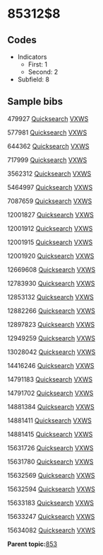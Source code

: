 # 85312$8

## Codes

-   Indicators
    -   First: 1
    -   Second: 2
-   Subfield: 8

## Sample bibs

479927 [Quicksearch](https://search.library.yale.edu/catalog/479927) [VXWS](http://prodorbis.library.yale.edu:7014/vxws/GetHoldingsService?bibId=479927)

577981 [Quicksearch](https://search.library.yale.edu/catalog/577981) [VXWS](http://prodorbis.library.yale.edu:7014/vxws/GetHoldingsService?bibId=577981)

644362 [Quicksearch](https://search.library.yale.edu/catalog/644362) [VXWS](http://prodorbis.library.yale.edu:7014/vxws/GetHoldingsService?bibId=644362)

717999 [Quicksearch](https://search.library.yale.edu/catalog/717999) [VXWS](http://prodorbis.library.yale.edu:7014/vxws/GetHoldingsService?bibId=717999)

3562312 [Quicksearch](https://search.library.yale.edu/catalog/3562312) [VXWS](http://prodorbis.library.yale.edu:7014/vxws/GetHoldingsService?bibId=3562312)

5464997 [Quicksearch](https://search.library.yale.edu/catalog/5464997) [VXWS](http://prodorbis.library.yale.edu:7014/vxws/GetHoldingsService?bibId=5464997)

7087659 [Quicksearch](https://search.library.yale.edu/catalog/7087659) [VXWS](http://prodorbis.library.yale.edu:7014/vxws/GetHoldingsService?bibId=7087659)

12001827 [Quicksearch](https://search.library.yale.edu/catalog/12001827) [VXWS](http://prodorbis.library.yale.edu:7014/vxws/GetHoldingsService?bibId=12001827)

12001912 [Quicksearch](https://search.library.yale.edu/catalog/12001912) [VXWS](http://prodorbis.library.yale.edu:7014/vxws/GetHoldingsService?bibId=12001912)

12001915 [Quicksearch](https://search.library.yale.edu/catalog/12001915) [VXWS](http://prodorbis.library.yale.edu:7014/vxws/GetHoldingsService?bibId=12001915)

12001920 [Quicksearch](https://search.library.yale.edu/catalog/12001920) [VXWS](http://prodorbis.library.yale.edu:7014/vxws/GetHoldingsService?bibId=12001920)

12669608 [Quicksearch](https://search.library.yale.edu/catalog/12669608) [VXWS](http://prodorbis.library.yale.edu:7014/vxws/GetHoldingsService?bibId=12669608)

12783930 [Quicksearch](https://search.library.yale.edu/catalog/12783930) [VXWS](http://prodorbis.library.yale.edu:7014/vxws/GetHoldingsService?bibId=12783930)

12853132 [Quicksearch](https://search.library.yale.edu/catalog/12853132) [VXWS](http://prodorbis.library.yale.edu:7014/vxws/GetHoldingsService?bibId=12853132)

12882266 [Quicksearch](https://search.library.yale.edu/catalog/12882266) [VXWS](http://prodorbis.library.yale.edu:7014/vxws/GetHoldingsService?bibId=12882266)

12897823 [Quicksearch](https://search.library.yale.edu/catalog/12897823) [VXWS](http://prodorbis.library.yale.edu:7014/vxws/GetHoldingsService?bibId=12897823)

12949259 [Quicksearch](https://search.library.yale.edu/catalog/12949259) [VXWS](http://prodorbis.library.yale.edu:7014/vxws/GetHoldingsService?bibId=12949259)

13028042 [Quicksearch](https://search.library.yale.edu/catalog/13028042) [VXWS](http://prodorbis.library.yale.edu:7014/vxws/GetHoldingsService?bibId=13028042)

14416246 [Quicksearch](https://search.library.yale.edu/catalog/14416246) [VXWS](http://prodorbis.library.yale.edu:7014/vxws/GetHoldingsService?bibId=14416246)

14791183 [Quicksearch](https://search.library.yale.edu/catalog/14791183) [VXWS](http://prodorbis.library.yale.edu:7014/vxws/GetHoldingsService?bibId=14791183)

14791702 [Quicksearch](https://search.library.yale.edu/catalog/14791702) [VXWS](http://prodorbis.library.yale.edu:7014/vxws/GetHoldingsService?bibId=14791702)

14881384 [Quicksearch](https://search.library.yale.edu/catalog/14881384) [VXWS](http://prodorbis.library.yale.edu:7014/vxws/GetHoldingsService?bibId=14881384)

14881411 [Quicksearch](https://search.library.yale.edu/catalog/14881411) [VXWS](http://prodorbis.library.yale.edu:7014/vxws/GetHoldingsService?bibId=14881411)

14881415 [Quicksearch](https://search.library.yale.edu/catalog/14881415) [VXWS](http://prodorbis.library.yale.edu:7014/vxws/GetHoldingsService?bibId=14881415)

15631726 [Quicksearch](https://search.library.yale.edu/catalog/15631726) [VXWS](http://prodorbis.library.yale.edu:7014/vxws/GetHoldingsService?bibId=15631726)

15631780 [Quicksearch](https://search.library.yale.edu/catalog/15631780) [VXWS](http://prodorbis.library.yale.edu:7014/vxws/GetHoldingsService?bibId=15631780)

15632569 [Quicksearch](https://search.library.yale.edu/catalog/15632569) [VXWS](http://prodorbis.library.yale.edu:7014/vxws/GetHoldingsService?bibId=15632569)

15632594 [Quicksearch](https://search.library.yale.edu/catalog/15632594) [VXWS](http://prodorbis.library.yale.edu:7014/vxws/GetHoldingsService?bibId=15632594)

15633183 [Quicksearch](https://search.library.yale.edu/catalog/15633183) [VXWS](http://prodorbis.library.yale.edu:7014/vxws/GetHoldingsService?bibId=15633183)

15633247 [Quicksearch](https://search.library.yale.edu/catalog/15633247) [VXWS](http://prodorbis.library.yale.edu:7014/vxws/GetHoldingsService?bibId=15633247)

15634082 [Quicksearch](https://search.library.yale.edu/catalog/15634082) [VXWS](http://prodorbis.library.yale.edu:7014/vxws/GetHoldingsService?bibId=15634082)

**Parent topic:**[853](../../tags/853/853.md)

